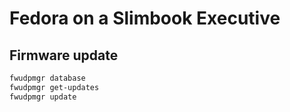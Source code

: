 # Fedora on a Slimbook Executive

## Firmware update

```sh
fwudpmgr database
fwudpmgr get-updates
fwudpmgr update
```
